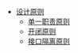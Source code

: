 * [设计原则](./docs/desgin/info.md)
  * [单一职责原则](./docs/desgin/single.md)
  * [开闭原则](./docs/desgin/open_close.md)
  * [接口隔离原则](./docs/desgin/isolat.md)


